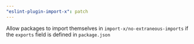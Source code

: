 ```yaml
---
"eslint-plugin-import-x": patch
---
```


Allow packages to import themselves in `import-x/no-extraneous-imports` if the `exports` field is defined in `package.json`
